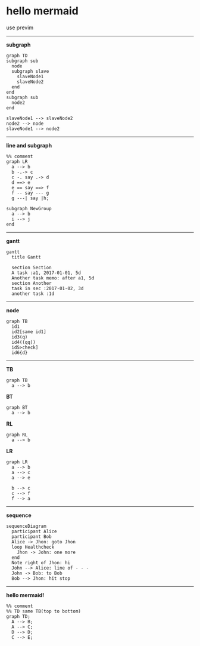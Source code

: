# hello mermaid
use previm

---
**subgraph**
```mermaid
graph TD
subgraph sub
  node
  subgraph slave
    slaveNode1
    slaveNode2
  end
end
subgraph sub
  node2
end

slaveNode1 --> slaveNode2
node2 --> node
slaveNode1 --> node2
```

---
**line and subgraph**
```mermaid
%% comment
graph LR
  a --> b
  b -.-> c
  c -. say .-> d
  d ==> e
  e == say ==> f
  f -- say --- g
  g ---| say |h;

subgraph NewGroup
  a --> b
  i --> j
end
```

---
**gantt**
```mermaid
gantt
  title Gantt

  section Section
  A task :a1, 2017-01-01, 5d
  Another task memo: after a1, 5d
  section Another
  task in sec :2017-01-02, 3d
  another task :1d
```

---
**node**
```mermaid
graph TB
  id1
  id2[same id1]
  id3(q)
  id4((qq))
  id5>check]
  id6{d}
```

---
**TB**
```mermaid
graph TB
  a --> b
```

**BT**
```mermaid
graph BT
  a --> b
```

**RL**
```mermaid
graph RL
  a --> b
```

**LR**
```mermaid
graph LR
  a --> b
  a --> c
  a --> e

  b --> c
  c --> f
  f --> a
```

---
**sequence**
```mermaid
sequenceDiagram
  participant Alice
  participant Bob
  Alice -> Jhon: goto Jhon
  loop Healthcheck
    Jhon -> John: one more
  end
  Note right of Jhon: hi
  John --> Alice: line of - - -
  John -> Bob: to Bob
  Bob --> Jhon: hit stop
```

---
**hello mermaid!**
```mermaid
%% comment
%% TD same TB(top to bottom)
graph TD;
  A --> B;
  A --> C;
  D --> D;
  C --> E;
```
